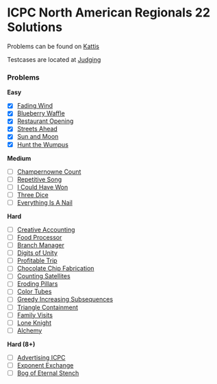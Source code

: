 # ICPC North American Regionals 22 Solutions

Problems can be found on [Kattis](https://open.kattis.com/problem-sources/2022%20ICPC%20North%20America%20Regional%20Programming%20Contests%20%28February%2025%2C%202023%29)

Testcases are located at [Judging](http://serjudging.vanb.org/?cat=44)

### Problems

**Easy**

- [x] [Fading Wind](https://open.kattis.com/problems/fadingwind)
- [x] [Blueberry Waffle](https://open.kattis.com/problems/blueberrywaffle)
- [x] [Restaurant Opening](https://open.kattis.com/problems/restaurantopening)
- [x] [Streets Ahead](https://open.kattis.com/problems/streetsahead)
- [x] [Sun and Moon](https://open.kattis.com/problems/sunandmoon)
- [x] [Hunt the Wumpus](https://open.kattis.com/problems/huntthewumpus)

**Medium**

- [ ] [Champernowne Count](https://open.kattis.com/problems/champernownecount)
- [ ] [Repetitive Song](https://open.kattis.com/problems/repetitivesong)
- [ ] [I Could Have Won](https://open.kattis.com/problems/icouldhavewon)
- [ ] [Three Dice](https://open.kattis.com/problems/threedice)
- [ ] [Everything Is A Nail](https://open.kattis.com/problems/everythingisanail)

**Hard**

- [ ] [Creative Accounting](https://open.kattis.com/problems/creativeaccounting)
- [ ] [Food Processor](https://open.kattis.com/problems/foodprocessor)
- [ ] [Branch Manager](https://open.kattis.com/problems/branchmanager)
- [ ] [Digits of Unity](https://open.kattis.com/problems/digitsofunity)
- [ ] [Profitable Trip](https://open.kattis.com/problems/profitabletrip)
- [ ] [Chocolate Chip Fabrication](https://open.kattis.com/problems/chocolatechipfabrication)
- [ ] [Counting Satellites](https://open.kattis.com/problems/countingsatellites)
- [ ] [Eroding Pillars](https://open.kattis.com/problems/erodingpillars)
- [ ] [Color Tubes](https://open.kattis.com/problems/colortubes)
- [ ] [Greedy Increasing Subsequences](https://open.kattis.com/problems/greedyincreasingsubsequences)
- [ ] [Triangle Containment](https://open.kattis.com/problems/trianglecontainment)
- [ ] [Family Visits](https://open.kattis.com/problems/familyvisits)
- [ ] [Lone Knight](https://open.kattis.com/problems/loneknight)
- [ ] [Alchemy](https://open.kattis.com/problems/alchemy2)

**Hard (8+)**

- [ ] [Advertising ICPC](https://open.kattis.com/problems/advertisingicpc)
- [ ] [Exponent Exchange](https://open.kattis.com/problems/exponentexchange)
- [ ] [Bog of Eternal Stench](https://open.kattis.com/problems/bogofeternalstench)
